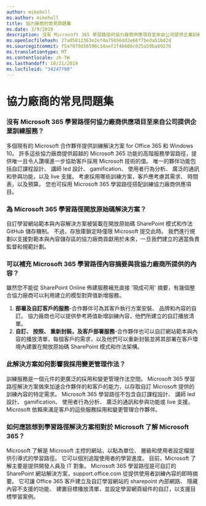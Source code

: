 ```yaml
---
author: mikeholl
ms.author: mikeholl
title: 協力廠商的常見問題集
ms.date: 3/9/2019
description: 沒有 Microsoft 365 學習路徑何協力廠商供應項目至來自公司提供企業訓練服務？
ms.openlocfilehash: 27a05012363e2ef4a75656dd2e66f7beda51bd2d
ms.sourcegitcommit: f5a7079d56598c14aef2f4b886c025a59ba89276
ms.translationtype: MT
ms.contentlocale: zh-TW
ms.lasthandoff: 10/21/2019
ms.locfileid: "34247798"
---
```

# <a name="partner-frequently-asked-questions"></a>協力廠商的常見問題集

### <a name="how-does-microsoft-365-learning-pathways-compare-to-partner-offerings-from-companies-that-provide-enterprise-training-services"></a>沒有 Microsoft 365 學習路徑何協力廠商供應項目至來自公司提供企業訓練服務？
多個現有的 Microsoft 合作夥伴提供訓練解決方案 for Office 365 和 Windows 10。 許多這些協力廠商提供超越的 Microsoft 365 功能的高階服務學習路徑，提供唯一且令人讚嘆進一步協助客戶採用 Microsoft 技術的值。 唯一的夥伴功能包括自訂課程設計、 講師 led 設計、 gamification、 使用者行為分析、 廣泛的通訊和參與功能，以及 live 支援。 考慮採用哪些訓練方案，客戶應考慮其需求、 時間表，以及預算。 您也可採用 Microsoft 365 學習路徑搭配訓練協力廠商供應項目。
 
### <a name="is-microsoft-365-learning-pathways-an-open-source-solution"></a>為 Microsoft 365 學習路徑開放原始碼解決方案？
自訂學習網站範本與內容解決方案被裝載在開放原始碼 SharePoint 模式和作法 GitHub 儲存機制。 不過，存放庫鎖定時僅限 Microsoft 提交此時。 我們進行規劃以支援對範本與內容儲存區的協力廠商貢獻用於未來，一旦我們建立的適當負責監督和規範計劃。  

### <a name="can-i-supplement-the-microsoft-365-learning-pathways-content-feed-with-my-partner-provided-content"></a>可以補充 Microsoft 365 學習路徑內容摘要與我協力廠商所提供的內容？ 
雖然您不能從 SharePoint Online 佈建服務補充直接 '現成可用' 摘要，有幾個整合協力廠商可以利用建立的模型對齊值新增服務。

1. **部署及自訂客戶的服務**-合作夥伴可為其客戶執行方案安裝、 品牌和內容的自訂。 協力廠商也可以提供參考將值新增訓練內容，他們所建立的自訂播放清單。 
2. **自訂、 按照、 重新封裝，及客戶部署服務**-合作夥伴也可以自訂網站範本與內容的播放清單，每個客戶的需求，以及他們可以重新封裝並將其部署在客戶環境內建置在開放原始碼 SharePoint 模式和作法架構。 

### <a name="how-does-this-solution-affect-my-adoption-change-management-practice"></a>此解決方案如何影響我採用變更管理作法？ 
訓練服務是一個元件的更廣泛的採用和變更管理作法空間。 Microsoft 365 學習路徑解決方案做來加速合作夥伴的和客戶的能力，以存取自訂 Microsoft 提供的訓練內容的特定需求。 Microsoft 365 學習路徑不包含自訂課程設計、 講師 led 設計、 gamification、 使用者行為分析、 廣泛的通訊和參與功能或 live 支援。 Microsoft 依賴來滿足客戶的這些服務採用和變更管理合作夥伴。 

### <a name="how-should-i-think-of-the-microsoft-365-learning-pathways-solution-with-respect-to-microsoft-learn"></a>如何應該想到學習路徑解決方案相對於 Microsoft 了解 Microsoft 365？
Microsoft 了解是 Microsoft 主控的網站，以點為單位、 層級和使用者設定檔提供引導式的學習路徑。 它可以個別追蹤使用者的學習進度。 目前，Microsoft 了解主要是提供開發人員及 IT 對象。 Microsoft 365 學習路徑是可自訂的 SharePoint 網站解決方案，support.office.com 從提供使用者訓練內容的即時摘要。 它可讓 Office 365 客戶建立及自訂學習網站的 sharepoint 內部網路、 隱藏內容不支援的功能、 建置目標播放清單，並設定學習網頁組件的自訂，以支援目標學習案例。
